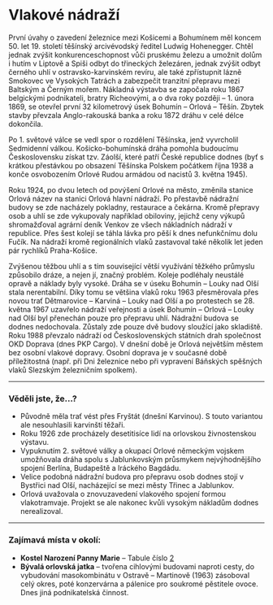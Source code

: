 # Vlakové nádraží

První úvahy o zavedení železnice mezi Košicemi a Bohumínem měl koncem 50. let 19. století těšínský arcivévodský ředitel Ludwig Hohenegger. Chtěl jednak zvýšit konkurenceschopnost vůči pruskému železu a umožnit dolům i hutím v Liptově a Spiši odbyt do třineckých železáren, jednak zvýšit odbyt černého uhlí v ostravsko-karvinském revíru, ale také zpřístupnit lázně Smokovec ve Vysokých Tatrách a zabezpečit tranzitní přepravu mezi Baltským a Černým mořem. Nákladná výstavba se započala roku 1867 belgickými podnikateli, bratry Richeovými, a o dva roky později – 1. února 1869, se otevřel první 32 kilometrový úsek Bohumín – Orlová – Těšín. Zbytek stavby převzala Anglo-rakouská banka a roku 1872 dráhu v celé délce dokončila.

Po 1. světové válce se vedl spor o rozdělení Těšínska, jenž vyvrcholil Sedmidenní válkou. Košicko-bohumínská dráha pomohla budoucímu Československu získat tzv. Záolší, které patří České republice dodnes (byť s krátkou přestávkou po obsazení Těšínska Polskem počátkem října 1938 a konče osvobozením Orlové Rudou armádou od nacistů 3. května 1945).

Roku 1924, po dvou letech od povýšení Orlové na město, změnila stanice Orlová název na stanici Orlová hlavní nádraží. Po přestavbě nádražní budovy se zde nacházely pokladny, restaurace a čekárna. Kromě přepravy osob a uhlí se zde vykupovaly například obiloviny, jejichž ceny výkupů shromažďoval agrární deník Venkov ze všech nákladních nádraží v republice. Přes šest kolejí se táhla lávka pro pěší k dnes nefunkčnímu dolu Fučík. Na nádraží kromě regionálních vlaků zastavoval také několik let jeden pár rychlíků Praha-Košice.

Zvýšenou těžbou uhlí a s tím související větší využívání těžkého průmyslu způsobilo dráze, a nejen jí, značný problém. Koleje podléhaly neustálé opravě a náklady byly vysoké. Dráha se v úseku Bohumín – Louky nad Olší stala nerentabilní. Díky tomu se většina vlaků roku 1963 přesměrovala přes novou trať Dětmarovice – Karviná – Louky nad Olší a po protestech se 28. května 1967 uzavřelo nádraží veřejnosti a úsek Bohumín – Orlová – Louky nad Olší byl přenechán pouze pro přepravu uhlí. Nádražní budova se dodnes nedochovala. Zůstaly zde pouze dvě budovy sloužící jako skladiště. Roku 1988 převzalo nádraží od Československých státních drah společnost OKD Doprava (dnes PKP Cargo). V dnešní době je Orlová největším městem bez osobní vlakové dopravy. Osobní doprava je v současné době příležitostná (např. při Dni železnice nebo při vypravení Báňských spěšných vlaků Slezským železničním spolkem).

---

### Věděli jste, že...?

- Původně měla trať vést přes Fryštát (dnešní Karvinou). S touto variantou ale nesouhlasili karvinští těžaři.
- Roku 1926 zde procházely desetitisíce lidí na orlovskou živnostenskou výstavu.
- Vypuknutím 2. světové války a okupací Orlové německým vojskem umožňovala dráha spolu s Jablunkovským průsmykem nejvýhodnějšího spojení Berlína, Budapeště a Iráckého Bagdádu.
- Velice podobná nádražní budova pro přepravu osob dodnes stojí v Bystřici nad Olší, nacházející se mezi městy Třinec a Jablunkov.
- Orlová uvažovala o znovuzavedení vlakového spojení formou vlakotramvaje. Projekt se ale nakonec kvůli vysokým nákladům dodnes nerealizoval.

---

### Zajímavá místa v okolí:

- **Kostel Narození Panny Marie** – Tabule číslo [2](/misto/2)
- **Bývalá orlovská jatka** – tvořena cihlovými budovami naproti cesty, do vybudování masokombinátu v Ostravě – Martinově (1963) zásoboval celý okres, poté konzervárna a pálenice pro soukromé pěstitele ovoce. Dnes jiná podnikatelská činnost.
